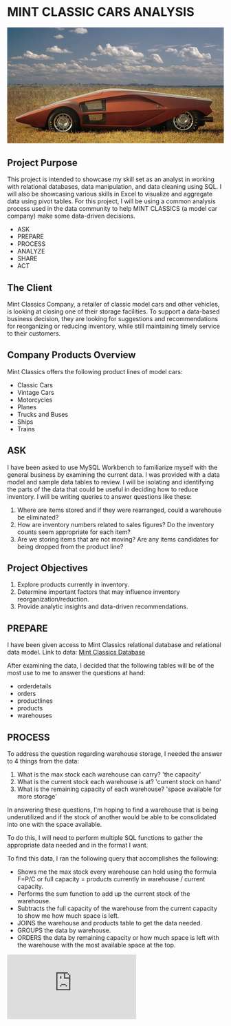 # MINT CLASSIC CARS ANALYSIS 

![unnamed.png](https://github.com/johnsoninsights/Mint-Classic/blob/main/unnamed.png)

## Project Purpose
This project is intended to showcase my skill set as an analyst in working with relational databases, data manipulation, and data cleaning using SQL. I will also be showcasing various skills in Excel to visualize and aggregate data using pivot tables. For this project, I will be using a common analysis process used in the data community to help MINT CLASSICS (a model car company) make some data-driven decisions.

- ASK
- PREPARE
- PROCESS
- ANALYZE
- SHARE
- ACT

## The Client
Mint Classics Company, a retailer of classic model cars and other vehicles, is looking at closing one of their storage facilities. To support a data-based business decision, they are looking for suggestions and recommendations for reorganizing or reducing inventory, while still maintaining timely service to their customers.

## Company Products Overview
Mint Classics offers the following product lines of model cars:
- Classic Cars
- Vintage Cars
- Motorcycles
- Planes
- Trucks and Buses
- Ships
- Trains

## ASK
I have been asked to use MySQL Workbench to familiarize myself with the general business by examining the current data. I was provided with a data model and sample data tables to review. I will be isolating and identifying the parts of the data that could be useful in deciding how to reduce inventory. I will be writing queries to answer questions like these:
1. Where are items stored and if they were rearranged, could a warehouse be eliminated?
2. How are inventory numbers related to sales figures? Do the inventory counts seem appropriate for each item?
3. Are we storing items that are not moving? Are any items candidates for being dropped from the product line?

## Project Objectives
1. Explore products currently in inventory.
2. Determine important factors that may influence inventory reorganization/reduction.
3. Provide analytic insights and data-driven recommendations.

## PREPARE
I have been given access to Mint Classics relational database and relational data model.
Link to data: [Mint Classics Database](https://d3c33hcgiwev3.cloudfront.net/Kk6HcEYrS-23P-RaCeFG2Q_8cc95a70f07644cc9cba5af99ad5b1f1_mintclassicsDB.sql?Expires=1732579200&Signature=D-UjHv-w4rFg289wN-JjORY3Dhn3OmRWAtG~MDYLTIS~3ihKgK8TjoAB0V8nsAJaglD2zqfQL0wfHs4rcZWBSaT3d~4kaCpWNy1S8wNLkvrUD6eCouXjNh~CUkVMWoXHnrZkqDNblo56x7UCOSuFAx4N9EdqGmlB3d6dzP2SE6s_&Key-Pair-Id=APKAJLTNE6QMUY6HBC5A)

After examining the data, I decided that the following tables will be of the most use to me to answer the questions at hand:
- orderdetails
- orders
- productlines
- products
- warehouses

## PROCESS
To address the question regarding warehouse storage, I needed the answer to 4 things from the data:
1. What is the max stock each warehouse can carry? 'the capacity'
2. What is the current stock each warehouse is at? 'current stock on hand'
3. What is the remaining capacity of each warehouse? 'space available for more storage'

In answering these questions, I'm hoping to find a warehouse that is being underutilized and if the stock of another would be able to be consolidated into one with the space available.

To do this, I will need to perform multiple SQL functions to gather the appropriate data needed and in the format I want.

To find this data, I ran the following query that accomplishes the following:
- Shows me the max stock every warehouse can hold using the formula F=P/C or full capacity = products currently in warehouse / current capacity.
- Performs the sum function to add up the current stock of the warehouse.
- Subtracts the full capacity of the warehouse from the current capacity to show me how much space is left.
- JOINS the warehouse and products table to get the data needed.
- GROUPS the data by warehouse.
- ORDERS the data by remaining capacity or how much space is left with the warehouse with the most available space at the top.
  
![total of product lines sold by year.sql](https://github.com/johnsoninsights/Mint-Classic/blob/main/total%20of%20product%20lines%20sold%20by%20year.sql) 



  
